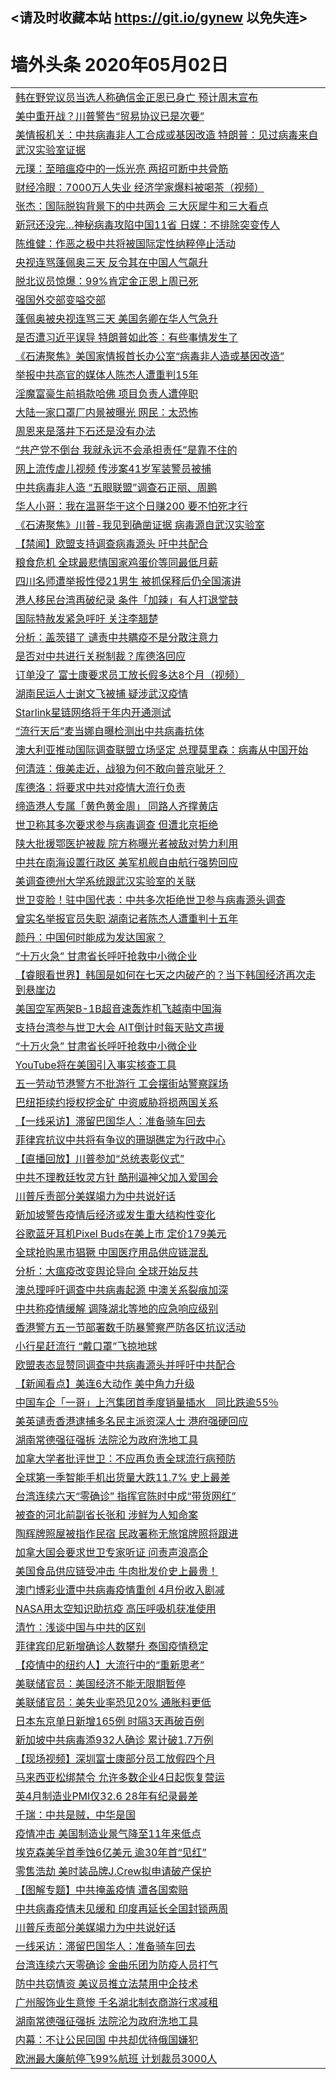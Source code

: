 ## <请及时收藏本站 https://git.io/gynew 以免失连> </a>
# 墙外头条 2020年05月02日</a>


<table>


<tr><td colspan="2" align="left"><a href="https://new.xsign.surf/?name=c1165140&key=wuvfnsbmlgiqemgy&from=gy">韩在野党议员当选人称确信金正恩已身亡 预计周末宣布</a></td></tr>
<tr><td colspan="2" align="left"><a href="https://new.xsign.surf/?name=c1165196&key=wuvfnsbmlgiqemgy&from=gy">美中重开战？川普警告“贸易协议已是次要”</a></td></tr>
<tr><td colspan="2" align="left"><a href="https://new.xsign.surf/?name=c1165215&key=wuvfnsbmlgiqemgy&from=gy">美情报机关：中共病毒非人工合成或基因改造 特朗普：见过病毒来自武汉实验室证据</a></td></tr>
<tr><td colspan="2" align="left"><a href="https://new.xsign.surf/?name=c1165153&key=wuvfnsbmlgiqemgy&from=gy">元璞：至暗瘟疫中的一烁光亮 两招可断中共骨筋</a></td></tr>
<tr><td colspan="2" align="left"><a href="https://new.xsign.surf/?name=c1165122&key=wuvfnsbmlgiqemgy&from=gy">财经冷眼：7000万人失业  经济学家爆料被喝茶（视频）</a></td></tr>
<tr><td colspan="2" align="left"><a href="https://new.xsign.surf/?name=c1165150&key=wuvfnsbmlgiqemgy&from=gy">张杰：国际脱钩背景下的中共两会  三大灰犀牛和三大看点</a></td></tr>
<tr><td colspan="2" align="left"><a href="https://new.xsign.surf/?name=c1165224&key=wuvfnsbmlgiqemgy&from=gy">新冠还没完…神秘病毒攻陷中国11省 日媒：不排除突变传人</a></td></tr>
<tr><td colspan="2" align="left"><a href="https://new.xsign.surf/?name=c1165154&key=wuvfnsbmlgiqemgy&from=gy">陈维健：作恶之极中共将被国际定性纳粹停止活动</a></td></tr>
<tr><td colspan="2" align="left"><a href="https://new.xsign.surf/?name=c1165221&key=wuvfnsbmlgiqemgy&from=gy">央视连骂蓬佩奥三天 反令其在中国人气飙升</a></td></tr>
<tr><td colspan="2" align="left"><a href="https://new.xsign.surf/?name=c1165135&key=wuvfnsbmlgiqemgy&from=gy">脱北议员惊爆：99%肯定金正恩上周已死</a></td></tr>
<tr><td colspan="2" align="left"><a href="https://new.xsign.surf/?name=c1165209&key=wuvfnsbmlgiqemgy&from=gy">强国外交部变嗌交部</a></td></tr>
<tr><td colspan="2" align="left"><a href="https://new.xsign.surf/?name=c1165165&key=wuvfnsbmlgiqemgy&from=gy">蓬佩奥被央视连骂三天 美国务卿在华人气急升</a></td></tr>
<tr><td colspan="2" align="left"><a href="https://new.xsign.surf/?name=c1165161&key=wuvfnsbmlgiqemgy&from=gy">是否遭习近平误导 特朗普如此答：有些事情发生了</a></td></tr>
<tr><td colspan="2" align="left"><a href="https://new.xsign.surf/?name=c1165197&key=wuvfnsbmlgiqemgy&from=gy">《石涛聚焦》美国家情报首长办公室“病毒非人造或基因改造”</a></td></tr>
<tr><td colspan="2" align="left"><a href="https://new.xsign.surf/?name=c1165195&key=wuvfnsbmlgiqemgy&from=gy">举报中共高官的媒体人陈杰人遭重判15年</a></td></tr>
<tr><td colspan="2" align="left"><a href="https://new.xsign.surf/?name=c1165234&key=wuvfnsbmlgiqemgy&from=gy">淫魔富豪生前捐款哈佛 项目负责人遭停职</a></td></tr>
<tr><td colspan="2" align="left"><a href="https://new.xsign.surf/?name=c1165149&key=wuvfnsbmlgiqemgy&from=gy">大陆一家口罩厂内景被曝光 网民：太恐怖</a></td></tr>
<tr><td colspan="2" align="left"><a href="https://new.xsign.surf/?name=c1165228&key=wuvfnsbmlgiqemgy&from=gy">周恩来是落井下石还是没有办法</a></td></tr>
<tr><td colspan="2" align="left"><a href="https://new.xsign.surf/?name=c1165183&key=wuvfnsbmlgiqemgy&from=gy">“共产党不倒台 我就永远不会承担责任”是靠不住的</a></td></tr>
<tr><td colspan="2" align="left"><a href="https://new.xsign.surf/?name=c1165207&key=wuvfnsbmlgiqemgy&from=gy">网上流传虐儿视频 传涉案41岁军装警员被捕</a></td></tr>
<tr><td colspan="2" align="left"><a href="https://new.xsign.surf/?name=c1165227&key=wuvfnsbmlgiqemgy&from=gy">中共病毒非人造 “五眼联盟”调查石正丽、周鹏</a></td></tr>
<tr><td colspan="2" align="left"><a href="https://new.xsign.surf/?name=c1165192&key=wuvfnsbmlgiqemgy&from=gy">华人小哥：我在温哥华干这个日赚200 要不怕死才行</a></td></tr>
<tr><td colspan="2" align="left"><a href="https://new.xsign.surf/?name=c1165168&key=wuvfnsbmlgiqemgy&from=gy">《石涛聚焦》川普-我见到确凿证据 病毒源自武汉实验室</a></td></tr>
<tr><td colspan="2" align="left"><a href="https://new.xsign.surf/?name=c1165220&key=wuvfnsbmlgiqemgy&from=gy">【禁闻】欧盟支持调查病毒源头 吁中共配合</a></td></tr>
<tr><td colspan="2" align="left"><a href="https://new.xsign.surf/?name=c1165184&key=wuvfnsbmlgiqemgy&from=gy">粮食危机 全球最悲情国家鸡蛋价等同最低月薪</a></td></tr>
<tr><td colspan="2" align="left"><a href="https://new.xsign.surf/?name=c1165181&key=wuvfnsbmlgiqemgy&from=gy">四川名师遭举报性侵21男生 被抓保释后仍全国演讲</a></td></tr>
<tr><td colspan="2" align="left"><a href="https://new.xsign.surf/?name=c1165212&key=wuvfnsbmlgiqemgy&from=gy">港人移民台湾再破纪录 条件「加辣」有人打退堂鼓</a></td></tr>
<tr><td colspan="2" align="left"><a href="https://new.xsign.surf/?name=c1165229&key=wuvfnsbmlgiqemgy&from=gy">国际特赦发紧急呼吁 关注李翘楚</a></td></tr>
<tr><td colspan="2" align="left"><a href="https://new.xsign.surf/?name=c1165167&key=wuvfnsbmlgiqemgy&from=gy">分析：盖茨错了 谴责中共瞒疫不是分散注意力</a></td></tr>
<tr><td colspan="2" align="left"><a href="https://new.xsign.surf/?name=c1165124&key=wuvfnsbmlgiqemgy&from=gy">是否对中共进行关税制裁？库德洛回应</a></td></tr>
<tr><td colspan="2" align="left"><a href="https://new.xsign.surf/?name=c1165125&key=wuvfnsbmlgiqemgy&from=gy">订单没了  富士康要求员工放长假多达8个月（视频）</a></td></tr>
<tr><td colspan="2" align="left"><a href="https://new.xsign.surf/?name=c1165231&key=wuvfnsbmlgiqemgy&from=gy">湖南民运人士谢文飞被捕 疑涉武汉疫情</a></td></tr>
<tr><td colspan="2" align="left"><a href="https://new.xsign.surf/?name=c1165201&key=wuvfnsbmlgiqemgy&from=gy">Starlink星链网络将于年内开通测试</a></td></tr>
<tr><td colspan="2" align="left"><a href="https://new.xsign.surf/?name=c1165180&key=wuvfnsbmlgiqemgy&from=gy">“流行天后”麦当娜自曝检测出中共病毒抗体</a></td></tr>
<tr><td colspan="2" align="left"><a href="https://new.xsign.surf/?name=c1165214&key=wuvfnsbmlgiqemgy&from=gy">澳大利亚推动国际调查联盟立场坚定 总理莫里森：病毒从中国开始</a></td></tr>
<tr><td colspan="2" align="left"><a href="https://new.xsign.surf/?name=c1165151&key=wuvfnsbmlgiqemgy&from=gy">何清涟：俄美走近，战狼为何不敢向普京呲牙？</a></td></tr>
<tr><td colspan="2" align="left"><a href="https://new.xsign.surf/?name=c1165185&key=wuvfnsbmlgiqemgy&from=gy">库德洛：将要求中共对疫情大流行负责</a></td></tr>
<tr><td colspan="2" align="left"><a href="https://new.xsign.surf/?name=c1165213&key=wuvfnsbmlgiqemgy&from=gy">缔造港人专属「黄色黄金周」 同路人齐撑黄店</a></td></tr>
<tr><td colspan="2" align="left"><a href="https://new.xsign.surf/?name=c1165218&key=wuvfnsbmlgiqemgy&from=gy">世卫称其多次要求参与病毒调查 但遭北京拒绝</a></td></tr>
<tr><td colspan="2" align="left"><a href="https://new.xsign.surf/?name=c1165182&key=wuvfnsbmlgiqemgy&from=gy">陕大批援鄂医护被裁 院方称曝光者被敌对势力利用</a></td></tr>
<tr><td colspan="2" align="left"><a href="https://new.xsign.surf/?name=c1165162&key=wuvfnsbmlgiqemgy&from=gy">中共在南海设置行政区 美军机舰自由航行强势回应</a></td></tr>
<tr><td colspan="2" align="left"><a href="https://new.xsign.surf/?name=c1165123&key=wuvfnsbmlgiqemgy&from=gy">美调查德州大学系统跟武汉实验室的关联</a></td></tr>
<tr><td colspan="2" align="left"><a href="https://new.xsign.surf/?name=c1165160&key=wuvfnsbmlgiqemgy&from=gy">世卫变脸！驻中国代表：中共多次拒绝世卫参与病毒源头调查</a></td></tr>
<tr><td colspan="2" align="left"><a href="https://new.xsign.surf/?name=c1165211&key=wuvfnsbmlgiqemgy&from=gy">曾实名举报官员失职 湖南记者陈杰人遭重判十五年</a></td></tr>
<tr><td colspan="2" align="left"><a href="https://new.xsign.surf/?name=c1165219&key=wuvfnsbmlgiqemgy&from=gy">颜丹：中国何时能成为发达国家？</a></td></tr>
<tr><td colspan="2" align="left"><a href="https://new.xsign.surf/?name=c1165163&key=wuvfnsbmlgiqemgy&from=gy">“十万火急” 甘肃省长呼吁抢救中小微企业</a></td></tr>
<tr><td colspan="2" align="left"><a href="https://new.xsign.surf/?name=c1165156&key=wuvfnsbmlgiqemgy&from=gy">【睿眼看世界】韩国是如何在七天之内破产的？当下韩国经济再次走到悬崖边</a></td></tr>
<tr><td colspan="2" align="left"><a href="https://new.xsign.surf/?name=c1165203&key=wuvfnsbmlgiqemgy&from=gy">美国空军两架B-1B超音速轰炸机飞越南中国海</a></td></tr>
<tr><td colspan="2" align="left"><a href="https://new.xsign.surf/?name=c1165191&key=wuvfnsbmlgiqemgy&from=gy">支持台湾参与世卫大会 AIT倒计时每天贴文声援</a></td></tr>
<tr><td colspan="2" align="left"><a href="https://new.xsign.surf/?name=c1165230&key=wuvfnsbmlgiqemgy&from=gy">“十万火急” 甘肃省长呼吁抢救中小微企业</a></td></tr>
<tr><td colspan="2" align="left"><a href="https://new.xsign.surf/?name=c1165202&key=wuvfnsbmlgiqemgy&from=gy">YouTube将在美国引入事实核查工具</a></td></tr>
<tr><td colspan="2" align="left"><a href="https://new.xsign.surf/?name=c1165164&key=wuvfnsbmlgiqemgy&from=gy">五一劳动节港警方不批游行 工会摆街站警察踩场</a></td></tr>
<tr><td colspan="2" align="left"><a href="https://new.xsign.surf/?name=c1165139&key=wuvfnsbmlgiqemgy&from=gy">巴纽拒续约授权挖金矿 中资威胁将损两国关系</a></td></tr>
<tr><td colspan="2" align="left"><a href="https://new.xsign.surf/?name=c1165166&key=wuvfnsbmlgiqemgy&from=gy">【一线采访】滞留巴国华人：准备骑车回去</a></td></tr>
<tr><td colspan="2" align="left"><a href="https://new.xsign.surf/?name=c1165143&key=wuvfnsbmlgiqemgy&from=gy">菲律宾抗议中共将有争议的珊瑚礁定为行政中心</a></td></tr>
<tr><td colspan="2" align="left"><a href="https://new.xsign.surf/?name=c1165194&key=wuvfnsbmlgiqemgy&from=gy">【直播回放】川普参加“总统表彰仪式”</a></td></tr>
<tr><td colspan="2" align="left"><a href="https://new.xsign.surf/?name=c1165141&key=wuvfnsbmlgiqemgy&from=gy">中共不理教廷牧灵方针 酷刑逼神父加入爱国会</a></td></tr>
<tr><td colspan="2" align="left"><a href="https://new.xsign.surf/?name=c1165179&key=wuvfnsbmlgiqemgy&from=gy">川普斥责部分美媒竭力为中共说好话</a></td></tr>
<tr><td colspan="2" align="left"><a href="https://new.xsign.surf/?name=c1165232&key=wuvfnsbmlgiqemgy&from=gy">新加坡警告疫情后经济或发生重大结构性变化</a></td></tr>
<tr><td colspan="2" align="left"><a href="https://new.xsign.surf/?name=c1165200&key=wuvfnsbmlgiqemgy&from=gy">谷歌蓝牙耳机Pixel Buds在美上市 定价179美元</a></td></tr>
<tr><td colspan="2" align="left"><a href="https://new.xsign.surf/?name=c1165235&key=wuvfnsbmlgiqemgy&from=gy">全球抢购黑市猖獗 中国医疗用品供应链混乱</a></td></tr>
<tr><td colspan="2" align="left"><a href="https://new.xsign.surf/?name=c1165148&key=wuvfnsbmlgiqemgy&from=gy">分析：大瘟疫改变舆论导向 全球开始反共</a></td></tr>
<tr><td colspan="2" align="left"><a href="https://new.xsign.surf/?name=c1165144&key=wuvfnsbmlgiqemgy&from=gy">澳总理呼吁调查中共病毒起源 中澳关系裂痕加深</a></td></tr>
<tr><td colspan="2" align="left"><a href="https://new.xsign.surf/?name=c1165205&key=wuvfnsbmlgiqemgy&from=gy">中共称疫情缓解 调降湖北等地的应急响应级别</a></td></tr>
<tr><td colspan="2" align="left"><a href="https://new.xsign.surf/?name=c1165206&key=wuvfnsbmlgiqemgy&from=gy">香港警方五一节部署数千防暴警察严防各区抗议活动</a></td></tr>
<tr><td colspan="2" align="left"><a href="https://new.xsign.surf/?name=c1165198&key=wuvfnsbmlgiqemgy&from=gy">小行星赶流行 “戴口罩”飞掠地球</a></td></tr>
<tr><td colspan="2" align="left"><a href="https://new.xsign.surf/?name=c1165159&key=wuvfnsbmlgiqemgy&from=gy">欧盟表态显赞同调查中共病毒源头并呼吁中共配合</a></td></tr>
<tr><td colspan="2" align="left"><a href="https://new.xsign.surf/?name=c1165239&key=wuvfnsbmlgiqemgy&from=gy">【新闻看点】美连6大动作 美中角力升级</a></td></tr>
<tr><td colspan="2" align="left"><a href="https://new.xsign.surf/?name=c1165210&key=wuvfnsbmlgiqemgy&from=gy">中国车企「一哥」上汽集团首季度销量插水　同比跌逾55％</a></td></tr>
<tr><td colspan="2" align="left"><a href="https://new.xsign.surf/?name=c1165204&key=wuvfnsbmlgiqemgy&from=gy">美英谴责香港逮捕多名民主派资深人士 港府强硬回应</a></td></tr>
<tr><td colspan="2" align="left"><a href="https://new.xsign.surf/?name=c1165193&key=wuvfnsbmlgiqemgy&from=gy">湖南常德强征强拆 法院沦为政府洗地工具</a></td></tr>
<tr><td colspan="2" align="left"><a href="https://new.xsign.surf/?name=c1165190&key=wuvfnsbmlgiqemgy&from=gy">加拿大学者批评世卫：不应再负责全球流行病预防</a></td></tr>
<tr><td colspan="2" align="left"><a href="https://new.xsign.surf/?name=c1165186&key=wuvfnsbmlgiqemgy&from=gy">全球第一季智能手机出货量大跌11.7% 史上最差</a></td></tr>
<tr><td colspan="2" align="left"><a href="https://new.xsign.surf/?name=c1165222&key=wuvfnsbmlgiqemgy&from=gy">台湾连续六天“零确诊” 指挥官陈时中成“带货网红”</a></td></tr>
<tr><td colspan="2" align="left"><a href="https://new.xsign.surf/?name=c1165241&key=wuvfnsbmlgiqemgy&from=gy">被查的河北前副省长张和 涉鲜为人知命案</a></td></tr>
<tr><td colspan="2" align="left"><a href="https://new.xsign.surf/?name=c1165208&key=wuvfnsbmlgiqemgy&from=gy">陶辉牌照屋被指作民宿 民政署称无旅馆牌照将跟进</a></td></tr>
<tr><td colspan="2" align="left"><a href="https://new.xsign.surf/?name=c1165223&key=wuvfnsbmlgiqemgy&from=gy">加拿大国会要求世卫专家听证 问责声浪高企</a></td></tr>
<tr><td colspan="2" align="left"><a href="https://new.xsign.surf/?name=c1165226&key=wuvfnsbmlgiqemgy&from=gy">美国食品供应链受冲击 牛肉批发价史上最贵！</a></td></tr>
<tr><td colspan="2" align="left"><a href="https://new.xsign.surf/?name=c1165158&key=wuvfnsbmlgiqemgy&from=gy">澳门博彩业遭中共病毒疫情重创 4月份收入剧减</a></td></tr>
<tr><td colspan="2" align="left"><a href="https://new.xsign.surf/?name=c1165199&key=wuvfnsbmlgiqemgy&from=gy">NASA用太空知识助抗疫 高压呼吸机获准使用</a></td></tr>
<tr><td colspan="2" align="left"><a href="https://new.xsign.surf/?name=c1165243&key=wuvfnsbmlgiqemgy&from=gy">清竹：浅谈中国与中共的区别</a></td></tr>
<tr><td colspan="2" align="left"><a href="https://new.xsign.surf/?name=c1165142&key=wuvfnsbmlgiqemgy&from=gy">菲律宾印尼新增确诊人数攀升 泰国疫情稳定</a></td></tr>
<tr><td colspan="2" align="left"><a href="https://new.xsign.surf/?name=c1165217&key=wuvfnsbmlgiqemgy&from=gy">【疫情中的纽约人】大流行中的“重新思考”</a></td></tr>
<tr><td colspan="2" align="left"><a href="https://new.xsign.surf/?name=c1165233&key=wuvfnsbmlgiqemgy&from=gy">美联储官员：美国经济不能无限期暂停</a></td></tr>
<tr><td colspan="2" align="left"><a href="https://new.xsign.surf/?name=c1165187&key=wuvfnsbmlgiqemgy&from=gy">美联储官员：美失业率恐见20% 通胀料更低</a></td></tr>
<tr><td colspan="2" align="left"><a href="https://new.xsign.surf/?name=c1165137&key=wuvfnsbmlgiqemgy&from=gy">日本东京单日新增165例 时隔3天再破百例</a></td></tr>
<tr><td colspan="2" align="left"><a href="https://new.xsign.surf/?name=c1165134&key=wuvfnsbmlgiqemgy&from=gy">新加坡中共病毒添932人确诊 累计破1.7万例</a></td></tr>
<tr><td colspan="2" align="left"><a href="https://new.xsign.surf/?name=c1165240&key=wuvfnsbmlgiqemgy&from=gy">【现场视频】深圳富士康部分员工放假四个月</a></td></tr>
<tr><td colspan="2" align="left"><a href="https://new.xsign.surf/?name=c1165138&key=wuvfnsbmlgiqemgy&from=gy">马来西亚松绑禁令 允许多数企业4日起恢复营运</a></td></tr>
<tr><td colspan="2" align="left"><a href="https://new.xsign.surf/?name=c1165189&key=wuvfnsbmlgiqemgy&from=gy">英4月制造业PMI仅32.6 28年有纪录最差</a></td></tr>
<tr><td colspan="2" align="left"><a href="https://new.xsign.surf/?name=c1165242&key=wuvfnsbmlgiqemgy&from=gy">千瑞：中共是贼，中华是国</a></td></tr>
<tr><td colspan="2" align="left"><a href="https://new.xsign.surf/?name=c1165136&key=wuvfnsbmlgiqemgy&from=gy">疫情冲击 美国制造业景气降至11年来低点</a></td></tr>
<tr><td colspan="2" align="left"><a href="https://new.xsign.surf/?name=c1165188&key=wuvfnsbmlgiqemgy&from=gy">埃克森美孚首季蚀6亿美元 逾30年首“见红”</a></td></tr>
<tr><td colspan="2" align="left"><a href="https://new.xsign.surf/?name=c1165225&key=wuvfnsbmlgiqemgy&from=gy">零售浩劫 美时装品牌J.Crew拟申请破产保护</a></td></tr>
<tr><td colspan="2" align="left"><a href="https://new.xsign.surf/?name=c1164766&key=wuvfnsbmlgiqemgy&from=gy">【图解专题】中共掩盖疫情 遭各国索赔</a></td></tr>
<tr><td colspan="2" align="left"><a href="https://new.xsign.surf/?name=c1165245&key=wuvfnsbmlgiqemgy&from=gy">中共病毒疫情未见缓和 印度再延长全国封锁两周</a></td></tr>
<tr><td colspan="2" align="left"><a href="https://new.xsign.surf/?name=c1165251&key=wuvfnsbmlgiqemgy&from=gy">川普斥责部分美媒竭力为中共说好话</a></td></tr>
<tr><td colspan="2" align="left"><a href="https://new.xsign.surf/?name=c1165248&key=wuvfnsbmlgiqemgy&from=gy">一线采访：滞留巴国华人：准备骑车回去</a></td></tr>
<tr><td colspan="2" align="left"><a href="https://new.xsign.surf/?name=c1165238&key=wuvfnsbmlgiqemgy&from=gy">台湾连续六天零确诊 金曲乐团为防疫人员打气</a></td></tr>
<tr><td colspan="2" align="left"><a href="https://new.xsign.surf/?name=c1165246&key=wuvfnsbmlgiqemgy&from=gy">防中共窃情资 美议员推立法禁用中企技术</a></td></tr>
<tr><td colspan="2" align="left"><a href="https://new.xsign.surf/?name=c1165247&key=wuvfnsbmlgiqemgy&from=gy">广州服饰业生意惨 千名湖北制衣商游行求减租</a></td></tr>
<tr><td colspan="2" align="left"><a href="https://new.xsign.surf/?name=c1165249&key=wuvfnsbmlgiqemgy&from=gy">湖南常德强征强拆 法院沦为政府洗地工具</a></td></tr>
<tr><td colspan="2" align="left"><a href="https://new.xsign.surf/?name=c1165250&key=wuvfnsbmlgiqemgy&from=gy">内幕：不让公民回国 中共却优待俄国嫌犯</a></td></tr>
<tr><td colspan="2" align="left"><a href="https://new.xsign.surf/?name=c1165244&key=wuvfnsbmlgiqemgy&from=gy">欧洲最大廉航停飞99%航班 计划裁员3000人</a></td></tr>


</table>
